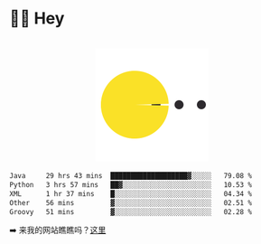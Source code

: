 
# 👋🏻 Hey
<div align="center">
	<br>
	<img src="https://raw.githubusercontent.com/Aniket965/Aniket965/master/pacman.svg?sanitize=true" width="200" height="200">
	<br>
</div>

<!--START_SECTION:waka-->
```text
Java     29 hrs 43 mins  ███████████████████▓░░░░░   79.08 % 
Python   3 hrs 57 mins   ██▓░░░░░░░░░░░░░░░░░░░░░░   10.53 % 
XML      1 hr 37 mins    █░░░░░░░░░░░░░░░░░░░░░░░░   04.34 % 
Other    56 mins         ▓░░░░░░░░░░░░░░░░░░░░░░░░   02.51 % 
Groovy   51 mins         ▓░░░░░░░░░░░░░░░░░░░░░░░░   02.28 % 
```
<!--END_SECTION:waka-->

 ➡️  来我的网站瞧瞧吗？[这里](https://www.shaolongfei.com)
